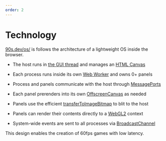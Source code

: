 ```yaml
---
order: 2
---
```


# Technology


[90s.dev/os/](/os/) is follows the architecture of a lightweight OS inside the browser.

* The host runs in [the GUI thread](https://developer.mozilla.org/en-US/docs/Glossary/Main_thread) and manages an [HTML Canvas](https://developer.mozilla.org/en-US/docs/Web/API/Canvas_API)

* Each process runs inside its own [Web Worker](https://developer.mozilla.org/en-US/docs/Web/API/Worker/Worker) and owns 0+ panels

* Process and panels communicate with the host through [MessagePorts](https://developer.mozilla.org/en-US/docs/Web/API/MessagePort)

* Each panel prerenders into its own [OffscreenCanvas](https://developer.mozilla.org/en-US/docs/Web/API/OffscreenCanvas) as needed

* Panels use the efficient [transferToImageBitmap](https://developer.mozilla.org/en-US/docs/Web/API/OffscreenCanvas/transferToImageBitmap) to blit to the host

* Panels can render their contents directly to a [WebGL2](https://developer.mozilla.org/en-US/docs/Web/API/WebGL2RenderingContext) context

* System-wide events are sent to all processes via [BroadcastChannel](https://developer.mozilla.org/en-US/docs/Web/API/BroadcastChannel)

This design enables the creation of 60fps games with low latency.
